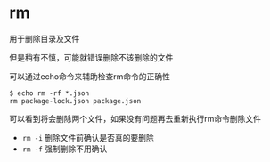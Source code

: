 # rm
用于删除目录及文件

但是稍有不慎，可能就错误删除不该删除的文件

可以通过echo命令来辅助检查rm命令的正确性
```
$ echo rm -rf *.json
rm package-lock.json package.json
```
可以看到将会删除两个文件，如果没有问题再去重新执行rm命令删除文件


- `rm -i` 删除文件前确认是否真的要删除
- `rm -f` 强制删除不用确认
